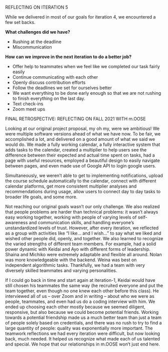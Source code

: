 REFLECTING ON ITERATION 5

While we delivered in most of our goals for iteration 4, we encountered a few set backs.

**What challenges did we have?**
- Rushing at the deadline
- Miscommunication 

**How can we improve in the next iteration to do a better job?**
- Offer help to teammates when we feel like we completed our task fairly easily
- Continue communicating with each other
- Openly discuss contribution efforts
- Follow the deadlines we set for ourselves better
- We want everything to be done early enough so that we are not rushing to finish everything on the last day.
- Text check-ins
- Zoom meet ups



FINAL RETROSPECTIVE: REFLECTING ON FALL 2021 WITH m.OOSE

Looking at our original project proposal, my oh my, were we ambitious! We were multiple software versions ahead of what we have now. To be fair, we accomplished a lot, and delivered on a good amount of what we said we would do. We made a fully working calendar, a fully interactive system that adds tasks to the calendar, created a multiplier to help users see the difference between their expected and actual time spent on tasks, had a page with useful resources, employed a beautiful design to easily navigate between pages, and even made use of Google API to login google users. 

Simultaneously, we weren’t able to get to implementing notifications, upload the course schedule automatically to the calendar, connect with different calendar platforms, get more consistent multiplier analyses and recommendations during usage, allow users to connect day to day tasks to broader life goals, and some more. 

Not reaching our original goals wasn’t our only challenge. We also realized that people problems are harder than technical problems: it wasn’t always easy working together, working with people of varying levels of self-awareness and communication skills, and handling everyone’s unstandardized levels of trust. However, after every iteration, we reflected as a group with activities like “I like… and I wish…” to say what we liked and wished other people did, openly, and together. We also learned to recognize the varied strengths of different team members. For example, had a solid power dynamic with Keidai and Ayo with different forms of leadership. Shaina and Michiko were extremely adaptable and flexible all around. Nolan was more knowledgeable with the backend. Weina was best on independent algorithmic tasks. Thankfully, we had a team with very diversely skilled teammates and varying personalities. 

If I could go back in time and start again at iteration-1, Keidai would have still chosen his teammates the same way (he recruited everyone and put the team together, even though no one knew each other before this class). He interviewed all of us – over Zoom and in writing – about who we were as people, teammates, and even had us do a coding interview with him. We ended up choosing each other mostly because we seemed diligent, responsive, but also because we could become potential friends. Working towards a potential friendship made us a much better team than just a team of people solely based on credentials, and there was no rush to try to find a large quantity of people: quality was exponentially more important. The teamwork reflections we had every iteration were difficult, but now looking back, much needed. It helped us recognize what made each of us talented and special. We hope that our relationships in m.OOSE won’t just end here.
